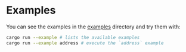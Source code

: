 # Examples

You can see the examples in the [examples](https://github.com/iotaledger/iota.rs/tree/dev/examples) directory and try them with:

```bash
cargo run --example # lists the available examples
cargo run --example address # execute the `address` example
```
